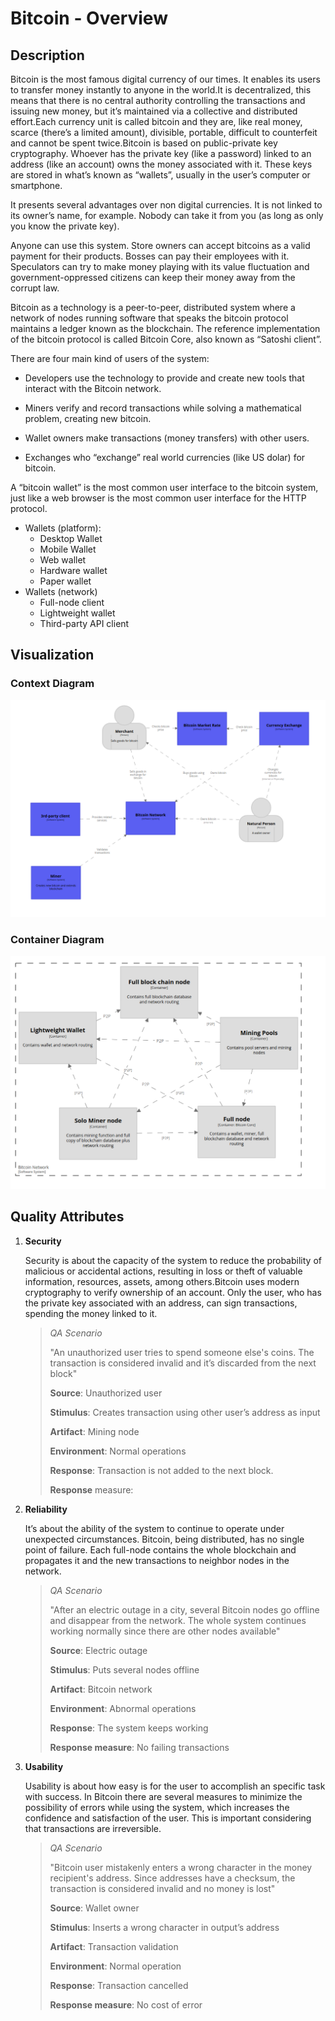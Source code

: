 # Bitcoin - Overview

## Description

Bitcoin is the most famous digital currency of our times. It enables its users to transfer money instantly to anyone in the world.It is decentralized, this means that there is no central authority controlling the transactions and issuing new money, but it’s maintained via a collective and distributed effort.Each currency unit is called bitcoin and they are, like real money, scarce (there’s a limited amount), divisible, portable, difficult to counterfeit and cannot be spent twice.Bitcoin is based on public-private key cryptography. Whoever has the private key (like a password) linked to an address (like an account) owns the money associated with it. These keys are stored in what’s known as “wallets”, usually in the user’s computer or smartphone.

It presents several advantages over non digital currencies. It is not linked to its owner’s name, for example. Nobody can take it from you (as long as only you know the private key). 

Anyone can use this system. Store owners can accept bitcoins as a valid payment for their products. Bosses can pay their employees with it. Speculators can try to make money playing with its value fluctuation and government-oppressed citizens can keep their money away from the corrupt law.

Bitcoin as a technology is a peer-to-peer, distributed system where a network of nodes running software that speaks the bitcoin protocol maintains a ledger known as the blockchain. The reference implementation of the bitcoin protocol is called Bitcoin Core, also known as “Satoshi client”.

There are four main kind of users of the system:

- Developers use the technology to provide and create new tools that interact with the Bitcoin network.

- Miners verify and record transactions while solving a mathematical problem, creating new bitcoin.

- Wallet owners make transactions (money transfers) with other users.

- Exchanges who “exchange” real world currencies (like US dolar) for bitcoin.

  

A “bitcoin wallet” is the most common user interface to the bitcoin system, just like a web browser is the most common user interface for the HTTP protocol.

- Wallets (platform):
  - Desktop Wallet
  - Mobile Wallet
  - Web wallet
  - Hardware wallet
  - Paper wallet
- Wallets (network)
  - Full-node client
  - Lightweight wallet
  - Third-party API client

## Visualization

### Context Diagram

![image-20201028003354700](assets/image-20201028003354700.png)

### Container Diagram

![image-20201028003842079](assets/image-20201028003842079.png)

## Quality Attributes

1. **Security**

   Security is about the capacity of the system to reduce the probability of malicious or accidental actions, resulting in loss or theft of valuable information, resources, assets, among others.Bitcoin uses modern cryptography to verify ownership of an account. Only the user, who has the private key associated with an address, can sign transactions, spending the money linked to it.

   >*QA Scenario*
   >
   >"An unauthorized user tries to spend someone else's coins. The transaction is considered invalid and it’s discarded from the next block"
   >
   >**Source**: Unauthorized user
   >
   >**Stimulus**: Creates transaction using other user’s address as input
   >
   >**Artifact**: Mining node
   >
   >**Environment**: Normal operations
   >
   >**Response**: Transaction is not added to the next block. 
   >
   >**Response** measure: 

2. **Reliability**

   It’s about the ability of the system to continue to operate under unexpected circumstances. 
   Bitcoin, being distributed, has no single point of failure. Each full-node contains the whole blockchain and propagates it and the new transactions to neighbor nodes in the network. 

   >*QA Scenario*
   >
   >"After an electric outage in a city, several Bitcoin nodes go offline and disappear from the network. The whole system continues working normally since there are other nodes available"
   >
   >**Source**: Electric outage
   >
   >**Stimulus**: Puts several nodes offline
   >
   >**Artifact**: Bitcoin network
   >
   >**Environment**: Abnormal operations
   >
   >**Response**: The system keeps working
   >
   >**Response measure**: No failing transactions 


4. **Usability**

   Usability is about how easy is for the user to accomplish an specific task with success. In Bitcoin there are several measures to minimize the possibility of errors while using the system, which increases the confidence and satisfaction of the user. This is important considering that transactions are irreversible.

   > *QA Scenario*
   >
   > "Bitcoin user mistakenly enters a wrong character in the money recipient's address. Since addresses have a checksum, the transaction is considered invalid and no money is lost"
   >
   > **Source**: Wallet owner
   >
   > **Stimulus**: Inserts a wrong character in output’s address
   >
   > **Artifact**: Transaction validation
   >
   > **Environment**: Normal operation
   >
   > **Response**: Transaction cancelled
   >
   > **Response measure**: No cost of error
